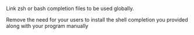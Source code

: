 Link zsh or bash completion files to be used globally.

Remove the need for your users to install the shell completion you provided along with your program  manually
